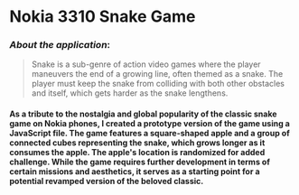 # Nokia 3310 Snake Game

### _About the application_:
> Snake is a sub-genre of action video games where the player maneuvers the end of a growing line, often themed as a snake. The player must keep the snake from colliding with both other obstacles and itself, which gets harder as the snake lengthens.

#### As a tribute to the nostalgia and global popularity of the classic snake game on Nokia phones, I created a prototype version of the game using a JavaScript file. The game features a square-shaped apple and a group of connected cubes representing the snake, which grows longer as it consumes the apple. The apple's location is randomized for added challenge. While the game requires further development in terms of certain missions and aesthetics, it serves as a starting point for a potential revamped version of the beloved classic.

